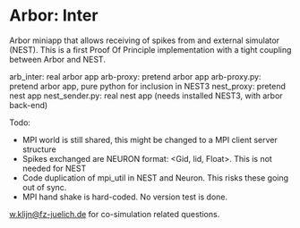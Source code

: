 # Arbor: Inter

Arbor miniapp that allows receiving of spikes from
and external simulator (NEST).
This is a first Proof Of Principle implementation with a tight
coupling between Arbor and NEST. 

arb_inter: real arbor app 
arb-proxy: pretend arbor app
arb-proxy.py: pretend arbor app, pure python for inclusion in NEST3 
nest_proxy: pretend nest app
nest_sender.py: real nest app (needs installed NEST3, with arbor back-end)

Todo:
- MPI world is still shared, this might be changed to a MPI client server structure
- Spikes exchanged are NEURON format: <Gid, lid, Float>. This is not needed for NEST
- Code duplication of mpi_util in NEST and Neuron. This risks these going out of sync.
- MPI hand shake is hard-coded. No version test is done.

w.klijn@fz-juelich.de for co-simulation related questions.